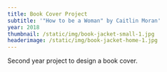 ```yaml
---
title: Book Cover Project
subtitle: '"How to be a Woman" by Caitlin Moran'
year: 2018
thumbnail: /static/img/book-jacket-small-1.jpg
headerimage: /static/img/book-jacket-home-1.jpg
---
```

Second year project to design a book cover.